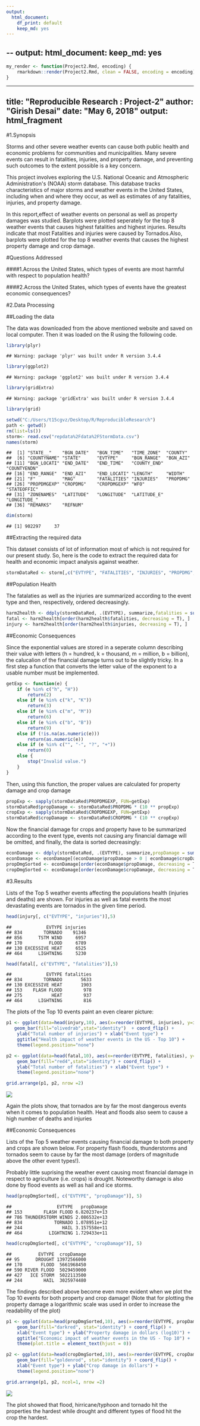 ```yaml
---
output: 
  html_document: 
    df_print: default
    keep_md: yes
---
```

--
output: 
  html_document: 
    keep_md: yes
---

```r
my_render <- function(Project2.Rmd, encoding) {
    rmarkdown::render(Project2.Rmd, clean = FALSE, encoding = encoding)
}
```
---
title: "Reproducible Research : Project-2"
author: "Girish Desai"
date: "May 6, 2018"
output: html_fragment
---

#1.Synopsis

Storms and other severe weather events can cause both public health and economic problems for communities and municipalities. Many severe events can result in fatalities, injuries, and property damage, and preventing such outcomes to the extent possible is a key concern.

This project involves exploring the U.S. National Oceanic and Atmospheric Administration's (NOAA) storm database. This database tracks characteristics of major storms and weather events in the United States, including when and where they occur, as well as estimates of any fatalities, injuries, and property damage.

In this report,effect of weather events on personal as well as property damages was studied. Barplots were plotted seperately for the top 8 weather events that causes highest fatalities and highest injuries. Results indicate that most Fatalities and injuries were caused by Tornados.Also, barplots were plotted for the top 8 weather events that causes the highest property damage and crop damage.

#Questions Addressed

####1.Across the United States, which types of events are most harmful with respect to population health?

####2.Across the United States, which types of events have the greatest economic consequences?


#2.Data Processing

##Loading the data

The data was downloaded from the above mentioned website and saved on local computer. Then it was loaded on the R using the following code.


```r
library(plyr)
```

```
## Warning: package 'plyr' was built under R version 3.4.4
```

```r
library(ggplot2)
```

```
## Warning: package 'ggplot2' was built under R version 3.4.4
```

```r
library(gridExtra)
```

```
## Warning: package 'gridExtra' was built under R version 3.4.4
```

```r
library(grid)

setwd("C:/Users/t15cgvz/Desktop/R/ReproducibleResearch")
path <- getwd()
rm(list=ls())
storm<- read.csv("repdata%2Fdata%2FStormData.csv")
names(storm)
```

```
##  [1] "STATE__"    "BGN_DATE"   "BGN_TIME"   "TIME_ZONE"  "COUNTY"    
##  [6] "COUNTYNAME" "STATE"      "EVTYPE"     "BGN_RANGE"  "BGN_AZI"   
## [11] "BGN_LOCATI" "END_DATE"   "END_TIME"   "COUNTY_END" "COUNTYENDN"
## [16] "END_RANGE"  "END_AZI"    "END_LOCATI" "LENGTH"     "WIDTH"     
## [21] "F"          "MAG"        "FATALITIES" "INJURIES"   "PROPDMG"   
## [26] "PROPDMGEXP" "CROPDMG"    "CROPDMGEXP" "WFO"        "STATEOFFIC"
## [31] "ZONENAMES"  "LATITUDE"   "LONGITUDE"  "LATITUDE_E" "LONGITUDE_"
## [36] "REMARKS"    "REFNUM"
```

```r
dim(storm)
```

```
## [1] 902297     37
```
##Extracting the required data

This dataset consists of lot of information most of which is not required for our present study. So, here is the code to extract the required data for health and economic impact analysis against weather.


```r
stormDataRed <- storm[,c("EVTYPE", "FATALITIES", "INJURIES", "PROPDMG","PROPDMGEXP","CROPDMG","CROPDMGEXP")]
```

##Population Health

The fatalaties as well as the injuries are summarized according to the event type and then, respectively, ordered decreasingly.


```r
harm2health <- ddply(stormDataRed, .(EVTYPE), summarize,fatalities = sum(FATALITIES),injuries = sum(INJURIES))
fatal <- harm2health[order(harm2health$fatalities, decreasing = T), ]
injury <- harm2health[order(harm2health$injuries, decreasing = T), ]
```

##Economic Consequences

Since the exponential values are stored in a seperate column describing their value with letters (h = hundred, k = thousand, m = million, b = billion), the calucalion of the financial damage turns out to be slightly tricky. In a first step a function that converts the letter value of the exponent to a usable number must be implemented.


```r
getExp <- function(e) {
    if (e %in% c("h", "H"))
        return(2)
    else if (e %in% c("k", "K"))
        return(3)
    else if (e %in% c("m", "M"))
        return(6)
    else if (e %in% c("b", "B"))
        return(9)
    else if (!is.na(as.numeric(e))) 
        return(as.numeric(e))
    else if (e %in% c("", "-", "?", "+"))
        return(0)
    else {
        stop("Invalid value.")
    }
}
```

Then, using this function, the proper values are calculated for property damage and crop damage



```r
propExp <- sapply(stormDataRed$PROPDMGEXP, FUN=getExp)
stormDataRed$propDamage <- stormDataRed$PROPDMG * (10 ** propExp)
cropExp <- sapply(stormDataRed$CROPDMGEXP, FUN=getExp)
stormDataRed$cropDamage <- stormDataRed$CROPDMG * (10 ** cropExp)
```

Now the financial damage for crops and property have to be summarized according to the event type,
events not causing any financial damage will be omitted,
and finally, the data is sorted decreasingly:


```r
econDamage <- ddply(stormDataRed, .(EVTYPE), summarize,propDamage = sum(propDamage), cropDamage = sum(cropDamage))
econDamage <- econDamage[(econDamage$propDamage > 0 | econDamage$cropDamage > 0), ]
propDmgSorted <- econDamage[order(econDamage$propDamage, decreasing = T), ]
cropDmgSorted <- econDamage[order(econDamage$cropDamage, decreasing = T), ]
```

#3.Results 

Lists of the Top 5 weather events affecting the populations health (injuries and deaths) are shown. For injuries as well as fatal events the most devastating events are tornados in the given time period.



```r
head(injury[, c("EVTYPE", "injuries")],5)
```

```
##             EVTYPE injuries
## 834        TORNADO    91346
## 856      TSTM WIND     6957
## 170          FLOOD     6789
## 130 EXCESSIVE HEAT     6525
## 464      LIGHTNING     5230
```



```r
head(fatal[, c("EVTYPE", "fatalities")],5)
```

```
##             EVTYPE fatalities
## 834        TORNADO       5633
## 130 EXCESSIVE HEAT       1903
## 153    FLASH FLOOD        978
## 275           HEAT        937
## 464      LIGHTNING        816
```


The plots of the Top 10 events paint an even clearer picture:


```r
p1 <- ggplot(data=head(injury,10), aes(x=reorder(EVTYPE, injuries), y=injuries)) +
   geom_bar(fill="olivedrab",stat="identity")  + coord_flip() + 
    ylab("Total number of injuries") + xlab("Event type") +
    ggtitle("Health impact of weather events in the US - Top 10") +
    theme(legend.position="none")

p2 <- ggplot(data=head(fatal,10), aes(x=reorder(EVTYPE, fatalities), y=fatalities)) +
    geom_bar(fill="red4",stat="identity") + coord_flip() +
    ylab("Total number of fatalities") + xlab("Event type") +
    theme(legend.position="none")

grid.arrange(p1, p2, nrow =2)
```

![](Project2_files/figure-html/unnamed-chunk-10-1.png)<!-- -->

Again the plots show, that tornados are by far the most dangerous events when it comes to population health. Heat and floods also seem to cause a high number of deaths and injuries

##Economic Consequences

Lists of the Top 5 weather events causing financial damage to both property and crops are shown below. For property flash floods, thunderstorms and tornados seem to cause by far the most damage (orders of magnitude above the other event types!).

Probably little suprising the weather event causing most financial damage in respect to agriculture (i.e. crops) is drought. Noteworthy damage is also done by flood events as well as hail and ice storms.


```r
head(propDmgSorted[, c("EVTYPE", "propDamage")], 5)
```

```
##                 EVTYPE   propDamage
## 153        FLASH FLOOD 6.820237e+13
## 786 THUNDERSTORM WINDS 2.086532e+13
## 834            TORNADO 1.078951e+12
## 244               HAIL 3.157558e+11
## 464          LIGHTNING 1.729433e+11
```


```r
head(cropDmgSorted[, c("EVTYPE", "cropDamage")], 5)
```

```
##          EVTYPE  cropDamage
## 95      DROUGHT 13972566000
## 170       FLOOD  5661968450
## 590 RIVER FLOOD  5029459000
## 427   ICE STORM  5022113500
## 244        HAIL  3025974480
```

The findings described above become even more evident when we plot the Top 10 events for both property and crop damage! (Note that for plotting the property damage a logarithmic scale was used in order to increase the readability of the plot)


```r
p1 <- ggplot(data=head(propDmgSorted,10), aes(x=reorder(EVTYPE, propDamage), y=log10(propDamage), fill=propDamage )) +
    geom_bar(fill="darkred", stat="identity") + coord_flip() +
    xlab("Event type") + ylab("Property damage in dollars (log10)") +
    ggtitle("Economic impact of weather events in the US - Top 10") +
    theme(plot.title = element_text(hjust = 0))

p2 <- ggplot(data=head(cropDmgSorted,10), aes(x=reorder(EVTYPE, cropDamage), y=cropDamage, fill=cropDamage)) +
    geom_bar(fill="goldenrod", stat="identity") + coord_flip() + 
    xlab("Event type") + ylab("Crop damage in dollars") + 
    theme(legend.position="none")

grid.arrange(p1, p2, ncol=1, nrow =2)
```

![](Project2_files/figure-html/unnamed-chunk-13-1.png)<!-- -->

The plot showed that flood, hirricane/typhoon and tornado hit the properties the hardest while drought and different types of flood hit the crop the hardest.

